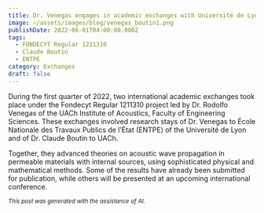 ```yaml
---
title: Dr. Venegas engages in academic exchanges with Université de Lyon
image: ~/assets/images/blog/venegas_boutin1.png
publishDate: 2022-06-01T04:00:00.000Z
tags:
  - FONDECYT Regular 1211310
  - Claude Boutin
  - ENTPE
category: Exchanges
draft: false
---
```


During the first quarter of 2022, two international academic exchanges took place under the Fondecyt Regular 1211310 project led by Dr. Rodolfo Venegas of the UACh Institute of Acoustics, Faculty of Engineering Sciences. These exchanges involved research stays of Dr. Venegas to École Nationale des Travaux Publics de l’État (ENTPE) of the Université de Lyon and of Dr. Claude Boutin to UACh.

Together, they advanced theories on acoustic wave propagation in permeable materials with internal sources, using sophisticated physical and mathematical methods. Some of the results have already been submitted for publication, while others will be presented at an upcoming international conference.

<p><small><i>This post was generated with the assistance of AI.</i></small></p>
